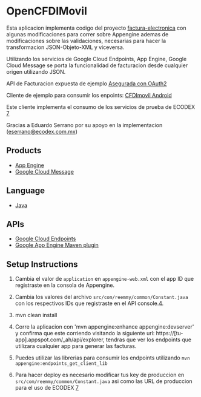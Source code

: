 OpenCFDIMovil
================================

Esta aplicacion implementa codigo del proyecto [factura-electronica](https://github.com/bigdata-mx/factura-electronica) 
con algunas modificaciones para correr sobre Appengine ademas de modificaciones sobre las validaciones,
necesarias para hacer la transformacion JSON-Objeto-XML y viceversa.

Utilizando los servicios de Google Cloud Endpoints, App Engine, Google Cloud Message
se porta la funcionalidad de facturacion desde cualquier origen utilizando JSON.

API de Facturacion expuesta de ejemplo [Asegurada con OAuth2](https://apis-explorer.appspot.com/apis-explorer/?base=https://opencfdimovil.appspot.com/_ah/api#p/)

Cliente de ejemplo para consumir los enpoints:
[CFDImovil Android](https://play.google.com/store/apps/details?id=com.cfdimovil.app.open)

Este cliente implementa el consumo de los servicios de prueba de ECODEX [7]

Gracias a Eduardo Serrano por su apoyo en la implementacion (eserrano@ecodex.com.mx)

## Products
- [App Engine][1]
- [Google Cloud Message][2]

## Language
- [Java][2]

## APIs
- [Google Cloud Endpoints][3]
- [Google App Engine Maven plugin][6]

## Setup Instructions

1. Cambia el valor de `application` en `appengine-web.xml` con el app ID
   que registraste en la consola de Appengine.

1. Cambia los valores del archivo `src/com/reemmy/common/Constant.java`
   con los respectivos IDs que registraste en el API console.[4].

1. mvn clean install

1. Corre la aplicacion con 'mvn appengine:enhance appengine:devserver' y
   confirma que este corriendo visitando la siguiente url:
   https://[tu-app].appspot.com/_ah/api/explorer, tendras que ver los
   endpoints que utilizara cualquier app para generar las facturas.

1. Puedes utilizar las librerias para consumir los endpoints utilizando
   `mvn appengine:endpoints_get_client_lib`

1. Para hacer deploy es necesario modificar tus key de produccion en
   `src/com/reemmy/common/Constant.java`
   asi como las URL de produccion para el uso de ECODEX [7]


[1]: https://developers.google.com/appengine
[2]: http://java.com/en/
[3]: https://developers.google.com/appengine/docs/java/endpoints/
[4]: https://code.google.com/apis/console
[5]: https://localhost:8080/
[6]: https://developers.google.com/appengine/docs/java/tools/maven
[7]: http://www.ecodex.com.mx/